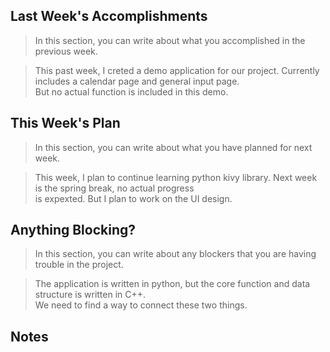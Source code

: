 ## Last Week's Accomplishments

> In this section, you can write about what you accomplished in the previous week.

> This past week, I creted a demo application for our project. Currently includes a calendar page and general input page.\
> But no actual function is included in this demo. 

## This Week's Plan

> In this section, you can write about what you have planned for next week.

> This week, I plan to continue learning python kivy library. Next week is the spring break, no actual progress\
> is expexted. But I plan to work on the UI design.

## Anything Blocking?

> In this section, you can write about any blockers that you are having trouble in the project.

> The application is written in python, but the core function and data structure is written in C++.\
> We need to find a way to connect these two things.

## Notes
